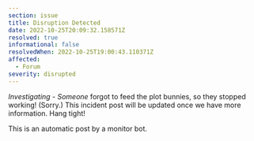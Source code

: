 ```yaml
---
section: issue
title: Disruption Detected
date: 2022-10-25T20:09:32.158571Z
resolved: true
informational: false
resolvedWhen: 2022-10-25T19:00:43.110371Z
affected:
  - Forum
severity: disrupted
---
```

*Investigating* - _Someone_ forgot to feed the plot bunnies, so they stopped working! (Sorry.) This incident post will be updated once we have more information. Hang tight!

This is an automatic post by a monitor bot.
        